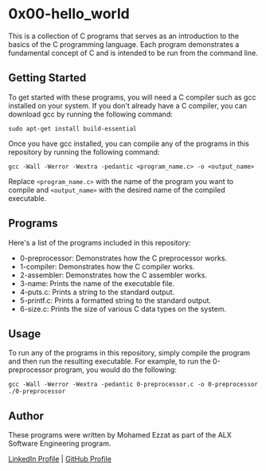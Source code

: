# 0x00-hello_world
This is a collection of C programs that serves as an introduction to the basics of the C programming language. Each program demonstrates a fundamental concept of C and is intended to be run from the command line.

## Getting Started
To get started with these programs, you will need a C compiler such as gcc installed on your system. If you don't already have a C compiler, you can download gcc by running the following command:

```
sudo apt-get install build-essential 
```

Once you have gcc installed, you can compile any of the programs in this repository by running the following command:

```
gcc -Wall -Werror -Wextra -pedantic <program_name.c> -o <output_name> 
```

Replace `<program_name.c>` with the name of the program you want to compile and `<output_name>` with the desired name of the compiled executable.

## Programs
Here's a list of the programs included in this repository:

- 0-preprocessor: Demonstrates how the C preprocessor works.
- 1-compiler: Demonstrates how the C compiler works.
- 2-assembler: Demonstrates how the C assembler works.
- 3-name: Prints the name of the executable file.
- 4-puts.c: Prints a string to the standard output.
- 5-printf.c: Prints a formatted string to the standard output.
- 6-size.c: Prints the size of various C data types on the system.
## Usage
To run any of the programs in this repository, simply compile the program and then run the resulting executable. For example, to run the 0-preprocessor program, you would do the following:
```
gcc -Wall -Werror -Wextra -pedantic 0-preprocessor.c -o 0-preprocessor
./0-preprocessor
```
## Author
These programs were written by Mohamed Ezzat as part of the ALX Software Engineering program.

[LinkedIn Profile](https://www.linkedin.com/in/mohamed-ezzat01/) | [GitHub Profile](https://github.com/mohvmedezzvt)
